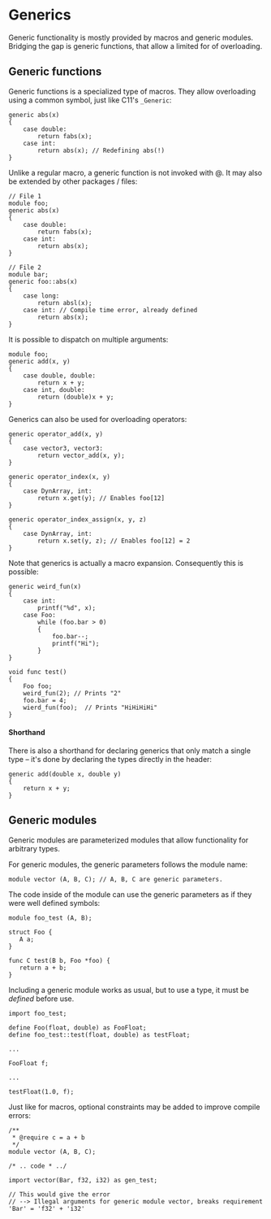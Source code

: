 # Generics

Generic functionality is mostly provided by macros and generic modules. Bridging the gap is generic functions, that allow a limited for of overloading.

## Generic functions

Generic functions is a specialized type of macros. They allow overloading using a common symbol, just like C11's `_Generic`:

```
generic abs(x)
{
    case double:
        return fabs(x);
    case int:
        return abs(x); // Redefining abs(!)
}
```

Unlike a regular macro, a generic function is not invoked with @. It may also be extended by other packages / files:

```
// File 1
module foo;
generic abs(x)
{
    case double:
        return fabs(x);
    case int:
        return abs(x);
}

// File 2
module bar;
generic foo::abs(x)
{
    case long:
        return absl(x);
    case int: // Compile time error, already defined
        return abs(x);
}
```

It is possible to dispatch on multiple arguments:

```
module foo;
generic add(x, y)
{
    case double, double:
        return x + y;
    case int, double:
        return (double)x + y;
}
```

Generics can also be used for overloading operators:

```
generic operator_add(x, y)
{
    case vector3, vector3:
        return vector_add(x, y);
}

generic operator_index(x, y)
{
    case DynArray, int:
        return x.get(y); // Enables foo[12]
}

generic operator_index_assign(x, y, z)
{
    case DynArray, int:
        return x.set(y, z); // Enables foo[12] = 2
}
```


Note that generics is actually a macro expansion. Consequently this is possible:

```
generic weird_fun(x)
{
    case int:
        printf("%d", x);
    case Foo:
        while (foo.bar > 0)
        {
            foo.bar--;
            printf("Hi");
        }
}

void func test()
{
    Foo foo;
    weird_fun(2); // Prints "2"
    foo.bar = 4;
    wierd_fun(foo);  // Prints "HiHiHiHi"
}
```

#### Shorthand

There is also a shorthand for declaring generics that only match a single type – it's done by declaring the types directly in the header:

```
generic add(double x, double y)
{
    return x + y;
}
```

## Generic modules

Generic modules are parameterized modules that allow functionality for arbitrary types.

For generic modules, the generic parameters follows the module name:

```
module vector (A, B, C); // A, B, C are generic parameters.
```

The code inside of the module can use the generic parameters as if they were well defined symbols:

```
module foo_test (A, B);

struct Foo {
   A a;
}

func C test(B b, Foo *foo) {
   return a + b;
}
```

Including a generic module works as usual, but to use a type, it must be *defined* before use.

```
import foo_test;

define Foo(float, double) as FooFloat;
define foo_test::test(float, double) as testFloat;

...

FooFloat f;

...

testFloat(1.0, f);

```

Just like for macros, optional constraints may be added to improve compile errors:

```
/**
 * @require c = a + b
 */ 
module vector (A, B, C);

/* .. code * ../
```

```
import vector(Bar, f32, i32) as gen_test;

// This would give the error 
// --> Illegal arguments for generic module vector, breaks requirement 'Bar' = 'f32' + 'i32'
```


